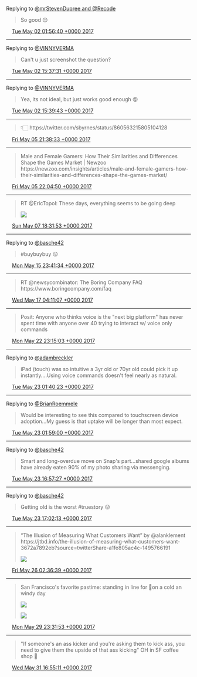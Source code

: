 Replying to [@mrStevenDupree and @Recode](https://twitter.com/RoadIslandSteve/status/859221498162106369)

> So good 😊

<img src="../../media/tweet.ico" width="12" /> [Tue May 02 01:56:40 +0000 2017](https://twitter.com/adambreckler/status/859225093867622400)

----

Replying to [@VINNYVERMA](https://twitter.com/@VINNYVERMA/status/859429567152492544)

> Can't u just screenshot the question?

<img src="../../media/tweet.ico" width="12" /> [Tue May 02 15:37:31 +0000 2017](https://twitter.com/adambreckler/status/859431665738711041)

----

Replying to [@VINNYVERMA](https://twitter.com/@VINNYVERMA/status/859432032270790656)

> Yea, its not ideal, but just works good enough 😜

<img src="../../media/tweet.ico" width="12" /> [Tue May 02 15:39:43 +0000 2017](https://twitter.com/adambreckler/status/859432220108271616)

----

> 👇🏻 https://twitter\.com/sbyrnes/status/860563215805104128

<img src="../../media/tweet.ico" width="12" /> [Fri May 05 21:38:33 +0000 2017](https://twitter.com/adambreckler/status/860609687841947648)

----

> Male and Female Gamers: How Their Similarities and Differences Shape the Games Market \| Newzoo https://newzoo\.com/insights/articles/male\-and\-female\-gamers\-how\-their\-similarities\-and\-differences\-shape\-the\-games\-market/

<img src="../../media/tweet.ico" width="12" /> [Fri May 05 22:04:50 +0000 2017](https://twitter.com/adambreckler/status/860616302758461440)

----

> RT @EricTopol: These days, everything seems to be going deep 
> 
> ![](../../media/861287488962220032-C_PhenuUMAA-Pgg.jpg)

<img src="../../media/tweet.ico" width="12" /> [Sun May 07 18:31:53 +0000 2017](https://twitter.com/adambreckler/status/861287488962220032)

----

Replying to [@basche42](https://twitter.com/basche42/status/864263884193931264)

> \#buybuybuy 😜

<img src="../../media/tweet.ico" width="12" /> [Mon May 15 23:41:34 +0000 2017](https://twitter.com/adambreckler/status/864264523783389184)

----

> RT @newsycombinator: The Boring Company FAQ https://www\.boringcompany\.com/faq

<img src="../../media/tweet.ico" width="12" /> [Wed May 17 04:11:07 +0000 2017](https://twitter.com/adambreckler/status/864694746488295424)

----

> Posit: Anyone who thinks voice is the "next big platform" has never spent time with anyone over 40 trying to interact w/ voice only commands

<img src="../../media/tweet.ico" width="12" /> [Mon May 22 23:15:03 +0000 2017](https://twitter.com/adambreckler/status/866794566233473024)

----

Replying to [@adambreckler](https://twitter.com/adambreckler/status/866794566233473024)

> iPad \(touch\) was so intuitive a 3yr old or 70yr old could pick it up instantly\.\.\.\.Using voice commands doesn't feel nearly as natural\.

<img src="../../media/tweet.ico" width="12" /> [Tue May 23 01:40:23 +0000 2017](https://twitter.com/adambreckler/status/866831142288187392)

----

Replying to [@BrianRoemmele](https://twitter.com/BrianRoemmele/status/866834862505721856)

> Would be interesting to see this compared to touchscreen device adoption\.\.\.My guess is that uptake will be longer than most expect\.

<img src="../../media/tweet.ico" width="12" /> [Tue May 23 01:59:00 +0000 2017](https://twitter.com/adambreckler/status/866835823655702528)

----

Replying to [@basche42](https://twitter.com/basche42/status/867055512369496064)

> Smart and long\-overdue move on Snap's part\.\.\.shared google albums have already eaten 90% of my photo sharing via messenging\.

<img src="../../media/tweet.ico" width="12" /> [Tue May 23 16:57:27 +0000 2017](https://twitter.com/adambreckler/status/867061926907400192)

----

Replying to [@basche42](https://twitter.com/basche42/status/867062841299173376)

> Getting old is the worst \#truestory 😜

<img src="../../media/tweet.ico" width="12" /> [Tue May 23 17:02:13 +0000 2017](https://twitter.com/adambreckler/status/867063126985801729)

----

> “The Illusion of Measuring What Customers Want” by @alanklement https://jtbd\.info/the\-illusion\-of\-measuring\-what\-customers\-want\-3672a7892eb?source\=twitterShare\-a1fe805ac4c\-1495766191 
> 
> ![](../../media/867932462730457088-DAuD-XGV0AAMPcg.jpg)

<img src="../../media/tweet.ico" width="12" /> [Fri May 26 02:36:39 +0000 2017](https://twitter.com/adambreckler/status/867932462730457088)

----

> San Francisco's favorite pastime: standing in line for 🍦on a cold an windy day 
> 
> ![](../../media/869335516285591552-DBCACQlV0AAUPiX.jpg)
> 
> ![](../../media/869335516285591552-DBCACQmVYAEhaO2.jpg)

<img src="../../media/tweet.ico" width="12" /> [Mon May 29 23:31:53 +0000 2017](https://twitter.com/adambreckler/status/869335516285591552)

----

> "If someone's an ass kicker and you're asking them to kick ass, you need to give them the upside of that ass kicking" OH in SF coffee shop 🤔

<img src="../../media/tweet.ico" width="12" /> [Wed May 31 16:55:11 +0000 2017](https://twitter.com/adambreckler/status/869960461449519105)